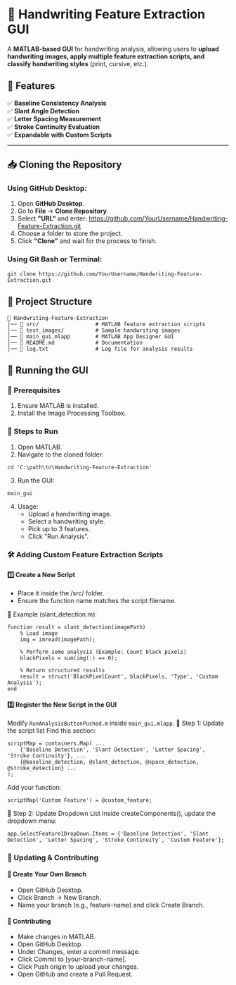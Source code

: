 # 📝 Handwriting Feature Extraction GUI

A **MATLAB-based GUI** for handwriting analysis, allowing users to **upload handwriting images, apply multiple feature extraction scripts, and classify handwriting styles** (print, cursive, etc.).

## 📌 Features

✅ **Baseline Consistency Analysis**  
✅ **Slant Angle Detection**  
✅ **Letter Spacing Measurement**  
✅ **Stroke Continuity Evaluation**  
✅ **Expandable with Custom Scripts**  

---

## 📥 Cloning the Repository

### Using GitHub Desktop:
1. Open **GitHub Desktop**.
2. Go to **File** → **Clone Repository**.
3. Select **"URL"** and enter:
https://github.com/YourUsername/Handwriting-Feature-Extraction.git
4. Choose a folder to store the project.
5. Click **"Clone"** and wait for the process to finish.

### Using Git Bash or Terminal:
```
git clone https://github.com/YourUsername/Handwriting-Feature-Extraction.git
```
## 📂 Project Structure
```
📁 Handwriting-Feature-Extraction
│── 📂 src/                  # MATLAB feature extraction scripts
│── 📂 test_images/          # Sample handwriting images
│── 📄 main_gui.mlapp        # MATLAB App Designer GUI
│── 📄 README.md             # Documentation
│── 📄 log.txt               # Log file for analysis results
```
## 🚀 Running the GUI
### 📌 Prerequisites
1. Ensure MATLAB is installed.
2. Install the Image Processing Toolbox.

### 📌 Steps to Run
1. Open MATLAB.
2. Navigate to the cloned folder:
```
cd 'C:\path\to\Handwriting-Feature-Extraction'
```
3. Run the GUI:
```
main_gui
```
4. Usage:
    - Upload a handwriting image.
    - Select a handwriting style.
    - Pick up to 3 features.
    - Click "Run Analysis".

### 🛠️ Adding Custom Feature Extraction Scripts
#### 1️⃣ Create a New Script
- Place it inside the /src/ folder.
- Ensure the function name matches the script filename.

📌 Example (slant_detection.m):
```
function result = slant_detection(imagePath)
    % Load image
    img = imread(imagePath);
    
    % Perform some analysis (Example: Count black pixels)
    blackPixels = sum(img(:) == 0);
    
    % Return structured results
    result = struct('BlackPixelCount', blackPixels, 'Type', 'Custom Analysis');
end
```
#### 2️⃣ Register the New Script in the GUI
Modify `RunAnalysisButtonPushed.m` inside `main_gui.mlapp`.
📌 Step 1: Update the script list
Find this section:
```
scriptMap = containers.Map( ...
    {'Baseline Detection', 'Slant Detection', 'Letter Spacing', 'Stroke Continuity'}, ...
    {@baseline_detection, @slant_detection, @space_detection, @stroke_detection} ...
);
```
Add your function:
```
scriptMap('Custom Feature') = @custom_feature;
```
📌 Step 2: Update Dropdown List
Inside createComponents(), update the dropdown menu:
```
app.SelectFeature1DropDown.Items = {'Baseline Detection', 'Slant Detection', 'Letter Spacing', 'Stroke Continuity', 'Custom Feature'};
```

### 🔄 Updating & Contributing
#### 📌 Create Your Own Branch
- Open GitHub Desktop.
- Click Branch → New Branch.
- Name your branch (e.g., feature-name) and click Create Branch.

#### 📌 Contributing
- Make changes in MATLAB.
- Open GitHub Desktop.
- Under Changes, enter a commit message.
- Click Commit to [your-branch-name].
- Click Push origin to upload your changes.
- Open GitHub and create a Pull Request.
